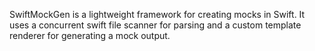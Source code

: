SwiftMockGen is a lightweight framework for creating mocks in Swift.  It uses a concurrent swift file 
scanner for parsing and a custom template renderer for generating a mock output.  
